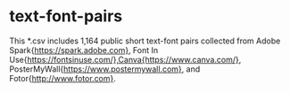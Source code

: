 # text-font-pairs

This *.csv includes 1,164 public short text-font pairs collected from Adobe Spark{https://spark.adobe.com}, Font In Use\{https://fontsinuse.com/},Canva{https://www.canva.com/}, PosterMyWall{https://www.postermywall.com}, and Fotor{http://www.fotor.com}.
